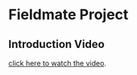 # Fieldmate Project

## Introduction Video

 [click here to watch the video](https://drive.google.com/file/d/1GOxp_DQaLrlB-WJY0x6IBnOtTIo0ZN4x/view?usp=sharing).
